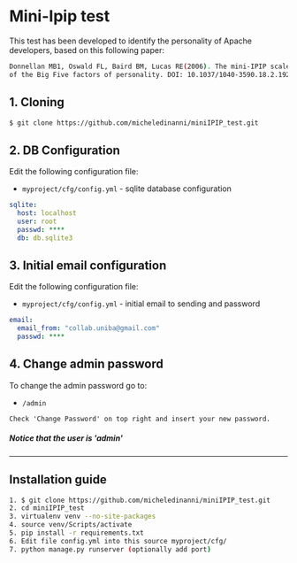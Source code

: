 # Mini-Ipip test
This test has been developed to identify the personality of Apache developers, based on this following paper:</h5>
```bash
Donnellan MB1, Oswald FL, Baird BM, Lucas RE(2006). The mini-IPIP scales: tiny-yet-effective measures 
of the Big Five factors of personality. DOI: 10.1037/1040-3590.18.2.192
```

## 1. Cloning
```bash
$ git clone https://github.com/micheledinanni/miniIPIP_test.git
```
## 2. DB Configuration 
Edit the following configuration file:
* `myproject/cfg/config.yml` - sqlite database configuration 
```yaml
sqlite:
  host: localhost
  user: root
  passwd: ****
  db: db.sqlite3
```
## 3. Initial email configuration
Edit the following configuration file:
* `myproject/cfg/config.yml` - initial email to sending and password
```yaml
email:
  email_from: "collab.uniba@gmail.com"
  passwd: ****
```
## 4. Change admin password
To change the admin password go to:
* `/admin`

``
  Check 'Change Password' on top right and insert your new password.
``
##### Notice that the user is 'admin'
------------------------------------------------------------------------------------------------------------------------------------------
## Installation guide
```bash
1. $ git clone https://github.com/micheledinanni/miniIPIP_test.git 
2. cd miniIPIP_test
3. virtualenv venv --no-site-packages
4. source venv/Scripts/activate
5. pip install -r requirements.txt
6. Edit file config.yml into this source myproject/cfg/
7. python manage.py runserver (optionally add port)
